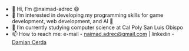 - 👋 Hi, I’m @naimad-adrec 😄
- 👀 I’m interested in developing my programming skills for game development, web development, and AI 🤖
- 🌱 I’m currently studying computer science at Cal Poly San Luis Obispo
- 📫 How to reach me: e-mail - naimad.adrec@gmail.com | linkedin - [Damian Cerda](https://www.linkedin.com/in/damian-cerda/)
